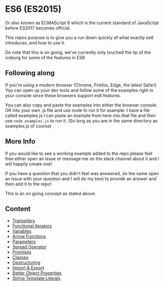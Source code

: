 # ES6 (ES2015)

Or also known as ECMAScript 6 which is the current standard of JavaScript before ES2017 becomes official.

This repos purpose is to give you a run down quickly of what exactly es6 introduces, and how to use it.

Do note that this is on going, we've currently only touched the tip of the iceburg for some of the features in ES6

## Following along

If you're using a modern browser (Chrome, Firefox, Edge, the latest Safari) You can open up your dev tools and follow some of the examples right in your console since these browsers support es6 features.

You can also copy and paste the examples into either the browser console. OR into your own .js file and use node to run it for example: I have a file called examples.js I can paste an example from here into that file and then use `node examples.js` to run it. (So long as you are in the same directory as examples.js of course)

## More Info

If you would like to see a working example added to the repo please feel free either open an issue or message me on the slack channel about it and I will happily create one!

If you have a question that you didn't feel was answered, do the same open an issue with your question and I will do my best to provide an answer and then add it to the repo!

This is an on going concept as stated above.

## Content

- [Transpilers](https://github.com/dusty-learning/learnyoues6/blob/master/transpilers)
- [Functional Iterators](https://github.com/dusty-learning/learnyoues6/blob/master/functional-iterators)
- [Variables](https://github.com/dusty-learning/learnyoues6/blob/master/variables)
- [Arrow Functions](https://github.com/dusty-learning/learnyoues6/blob/master/arrow-functions)
- [Parameters](https://github.com/dusty-learning/learnyoues6/blob/master/parameters)
- [Spread Operator](https://github.com/dusty-learning/learnyoues6/blob/master/spread-operator)
- [Promises](https://github.com/dusty-learning/learnyoues6/blob/master/promises)
- [Classes](https://github.com/dusty-learning/learnyoues6/blob/master/classes)
- [Destructuring](https://github.com/dusty-learning/learnyoues6/blob/master/destructuring)
- [Import & Export](https://github.com/dusty-learning/learnyoues6/blob/master/import-export)
- [Better Object Properties](https://github.com/dusty-learning/learnyoues6/blob/master/object-properties)
- [String Template Literals](https://github.com/dusty-learning/learnyoues6/blob/master/string-template-literals)
